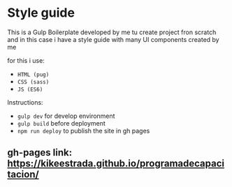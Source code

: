 # Style guide

This is a Gulp Boilerplate developed by me tu create project fron scratch and in this case i have a style guide with many UI components created by me

for this i use:
* ```HTML (pug)```
* ```CSS (sass)```
* ```JS (ES6)```

Instructions: 
* ```gulp dev``` for develop environment
* ```gulp build``` before deployment
* ```npm run deploy``` to publish the site in gh pages

## gh-pages link: https://kikeestrada.github.io/programadecapacitacion/

